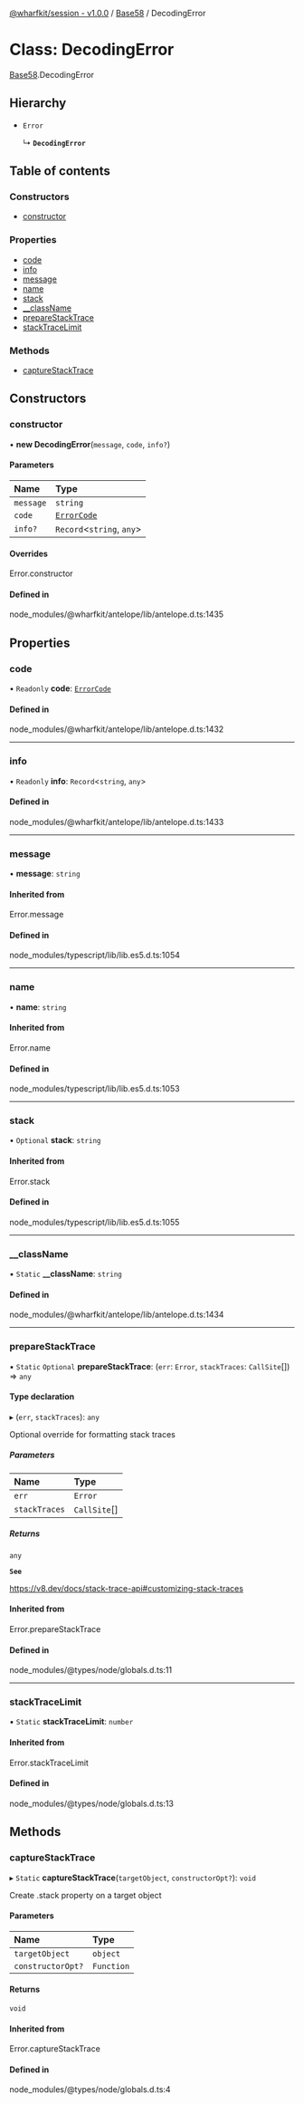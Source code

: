 [@wharfkit/session - v1.0.0](/docs/testREADME.md) / [Base58](/docs/testmodules/Base58.md) / DecodingError

# Class: DecodingError

[Base58](/docs/testmodules/Base58.md).DecodingError

## Hierarchy

- `Error`

  ↳ **`DecodingError`**

## Table of contents

### Constructors

- [constructor](/docs/testclasses/Base58.DecodingError.md#constructor)

### Properties

- [code](/docs/testclasses/Base58.DecodingError.md#code)
- [info](/docs/testclasses/Base58.DecodingError.md#info)
- [message](/docs/testclasses/Base58.DecodingError.md#message)
- [name](/docs/testclasses/Base58.DecodingError.md#name)
- [stack](/docs/testclasses/Base58.DecodingError.md#stack)
- [\_\_className](/docs/testclasses/Base58.DecodingError.md#__classname)
- [prepareStackTrace](/docs/testclasses/Base58.DecodingError.md#preparestacktrace)
- [stackTraceLimit](/docs/testclasses/Base58.DecodingError.md#stacktracelimit)

### Methods

- [captureStackTrace](/docs/testclasses/Base58.DecodingError.md#capturestacktrace)

## Constructors

### constructor

• **new DecodingError**(`message`, `code`, `info?`)

#### Parameters

| Name | Type |
| :------ | :------ |
| `message` | `string` |
| `code` | [`ErrorCode`](/docs/testenums/Base58.ErrorCode.md) |
| `info?` | `Record`<`string`, `any`\> |

#### Overrides

Error.constructor

#### Defined in

node_modules/@wharfkit/antelope/lib/antelope.d.ts:1435

## Properties

### code

• `Readonly` **code**: [`ErrorCode`](/docs/testenums/Base58.ErrorCode.md)

#### Defined in

node_modules/@wharfkit/antelope/lib/antelope.d.ts:1432

___

### info

• `Readonly` **info**: `Record`<`string`, `any`\>

#### Defined in

node_modules/@wharfkit/antelope/lib/antelope.d.ts:1433

___

### message

• **message**: `string`

#### Inherited from

Error.message

#### Defined in

node_modules/typescript/lib/lib.es5.d.ts:1054

___

### name

• **name**: `string`

#### Inherited from

Error.name

#### Defined in

node_modules/typescript/lib/lib.es5.d.ts:1053

___

### stack

• `Optional` **stack**: `string`

#### Inherited from

Error.stack

#### Defined in

node_modules/typescript/lib/lib.es5.d.ts:1055

___

### \_\_className

▪ `Static` **\_\_className**: `string`

#### Defined in

node_modules/@wharfkit/antelope/lib/antelope.d.ts:1434

___

### prepareStackTrace

▪ `Static` `Optional` **prepareStackTrace**: (`err`: `Error`, `stackTraces`: `CallSite`[]) => `any`

#### Type declaration

▸ (`err`, `stackTraces`): `any`

Optional override for formatting stack traces

##### Parameters

| Name | Type |
| :------ | :------ |
| `err` | `Error` |
| `stackTraces` | `CallSite`[] |

##### Returns

`any`

**`See`**

https://v8.dev/docs/stack-trace-api#customizing-stack-traces

#### Inherited from

Error.prepareStackTrace

#### Defined in

node_modules/@types/node/globals.d.ts:11

___

### stackTraceLimit

▪ `Static` **stackTraceLimit**: `number`

#### Inherited from

Error.stackTraceLimit

#### Defined in

node_modules/@types/node/globals.d.ts:13

## Methods

### captureStackTrace

▸ `Static` **captureStackTrace**(`targetObject`, `constructorOpt?`): `void`

Create .stack property on a target object

#### Parameters

| Name | Type |
| :------ | :------ |
| `targetObject` | `object` |
| `constructorOpt?` | `Function` |

#### Returns

`void`

#### Inherited from

Error.captureStackTrace

#### Defined in

node_modules/@types/node/globals.d.ts:4
